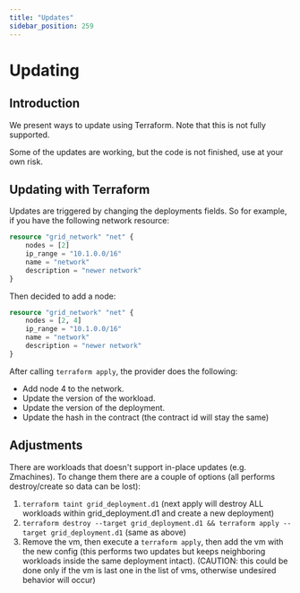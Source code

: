 ```yaml
---
title: "Updates"
sidebar_position: 259
---
```


<h1> Updating </h1>



## Introduction

We present ways to update using Terraform. Note that this is not fully supported.

Some of the updates are working, but the code is not finished, use at your own risk.

## Updating with Terraform

Updates are triggered by changing the deployments fields.
So for example, if you have the following network resource:

```terraform
resource "grid_network" "net" {
    nodes = [2]
    ip_range = "10.1.0.0/16"
    name = "network"
    description = "newer network"
}
```

Then decided to add a node:

```terraform
resource "grid_network" "net" {
    nodes = [2, 4]
    ip_range = "10.1.0.0/16"
    name = "network"
    description = "newer network"
}
```

After calling `terraform apply`, the provider does the following:

- Add node 4 to the network.
- Update the version of the workload.
- Update the version of the deployment.
- Update the hash in the contract (the contract id will stay the same)

## Adjustments

There are workloads that doesn't support in-place updates (e.g. Zmachines). To change them there are a couple of options (all performs destroy/create so data can be lost):

1. `terraform taint grid_deployment.d1` (next apply will destroy ALL workloads within grid_deployment.d1 and create a new deployment)
2. `terraform destroy --target grid_deployment.d1 && terraform apply --target grid_deployment.d1` (same as above)
3. Remove the vm, then execute a `terraform apply`, then add the vm with the new config (this performs two updates but keeps neighboring workloads inside the same deployment intact). (CAUTION: this could be done only if the vm is last one in the list of vms, otherwise undesired behavior will occur)
